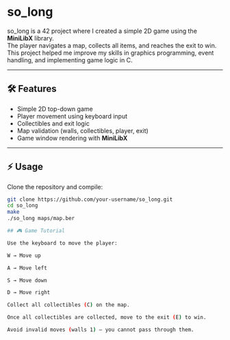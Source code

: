 # so_long

so_long is a 42 project where I created a simple 2D game using the **MiniLibX** library.  
The player navigates a map, collects all items, and reaches the exit to win.  
This project helped me improve my skills in graphics programming, event handling, and implementing game logic in C.

---

## 🛠️ Features

- Simple 2D top-down game  
- Player movement using keyboard input  
- Collectibles and exit logic  
- Map validation (walls, collectibles, player, exit)  
- Game window rendering with **MiniLibX**  

---

## ⚡ Usage

Clone the repository and compile:

```bash
git clone https://github.com/your-username/so_long.git
cd so_long
make
./so_long maps/map.ber

## 🎮 Game Tutorial

Use the keyboard to move the player:

W → Move up

A → Move left

S → Move down

D → Move right

Collect all collectibles (C) on the map.

Once all collectibles are collected, move to the exit (E) to win.

Avoid invalid moves (walls 1) — you cannot pass through them.
